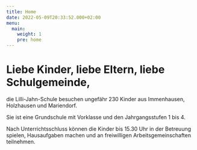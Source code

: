 ```yaml
---
title: Home
date: 2022-05-09T20:33:52.000+02:00
menu:
  main:
    weight: 1
    pre: home
---
```


# Liebe Kinder, liebe Eltern, liebe Schulgemeinde,

die Lilli-Jahn-Schule besuchen ungefähr 230 Kinder aus Immenhausen, Holzhausen und Mariendorf.

Sie ist eine Grundschule mit Vorklasse und den Jahrgangsstufen 1 bis 4.

Nach Unterrichtsschluss können die Kinder bis 15.30 Uhr in der Betreuung spielen, Hausaufgaben machen und an freiwilligen Arbeitsgemeinschaften teilnehmen.
